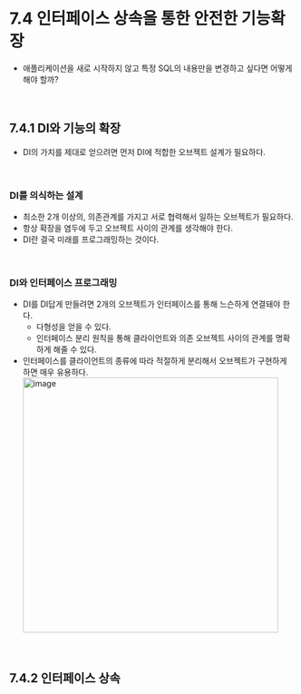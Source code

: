 # 7.4 인터페이스 상속을 통한 안전한 기능확장
- 애플리케이션을 새로 시작하지 않고 특정 SQL의 내용만을 변경하고 싶다면 어떻게 해야 할까?

<br/>

## 7.4.1 DI와 기능의 확장
- DI의 가치를 제대로 얻으려면 먼저 DI에 적합한 오브젝트 설계가 필요하다.

<br/>

### DI를 의식하는 설계
- 최소한 2개 이상의, 의존관계를 가지고 서로 협력해서 일하는 오브젝트가 필요하다.
- 항상 확장을 염두에 두고 오브젝트 사이의 관계를 생각해야 한다.
- DI란 결국 미래를 프로그래밍하는 것이다.

<br/>

### DI와 인터페이스 프로그래밍
- DI를 DI답게 만들려면 2개의 오브젝트가 인터페이스를 통해 느슨하게 연결돼야 한다.
  - 다형성을 얻을 수 있다.
  - 인터페이스 분리 원칙을 통해 클라이언트와 의존 오브젝트 사이의 관계를 명확하게 해줄 수 있다.
- 인터페이스를 클라이언트의 종류에 따라 적절하게 분리해서 오브젝트가 구현하게 하면 매우 유용하다.
  <img width="450" alt="image" src="https://github.com/Team-Sopetit/server-spring-study/assets/55437339/97377932-07b5-4ff6-ae74-4f62486597f3">

<br/>

## 7.4.2 인터페이스 상속
